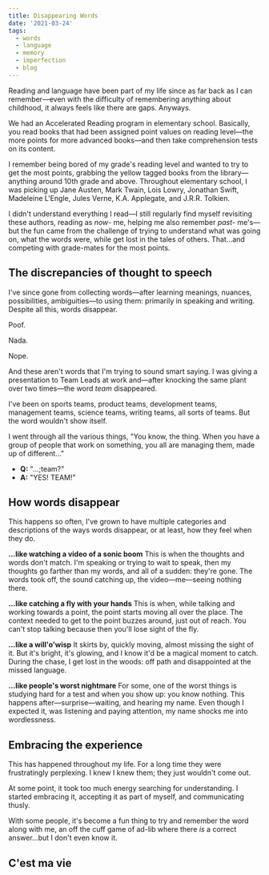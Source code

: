 ```yaml
---
title: Disappearing Words
date: '2021-03-24'
tags:
  - words
  - language
  - memory
  - imperfection
  - blog
---
```

Reading and language have been part of my life since as far back as I can remember—even with the difficulty of remembering anything about childhood, it always feels like there are gaps. Anyways.

We had an Accelerated Reading program in elementary school. Basically, you read books that had been assigned point values on reading level—the more points for more advanced books—and then take comprehension tests on its content.

I remember being bored of my grade's reading level and wanted to try to get the most points, grabbing the yellow tagged books from the library—anything around 10th grade and above. Throughout elementary school, I  was picking up Jane Austen, Mark Twain, Lois Lowry, Jonathan Swift, Madeleine L'Engle, Jules Verne, K.A. Applegate, and J.R.R. Tolkien.

I didn't understand everything I read—I still regularly find myself revisiting these authors, reading as _now-_ me, helping me also remember _past-_ me's—but the fun came from the challenge of trying to understand what was going on, what the words were, while get lost in the tales of others. That...and competing with grade-mates for the most points.

## The discrepancies of thought to  speech

I've since gone from collecting words—after learning meanings, nuances, possibilities, ambiguities—to using them: primarily in speaking and writing.
Despite all this, words disappear.

Poof.

Nada.

Nope.

And these aren't words that I'm trying to sound smart saying. I was giving a presentation to Team Leads at work and—after knocking the same plant over two times—the word _team_ disappeared.

I've been on sports teams, product teams, development teams, management teams, science teams, writing teams, all sorts  of teams. But the word wouldn't show itself.

I went through all the various things, "You know, the thing. When you have a group of people that work on something, you all are managing them, made up of different..."

- **Q:** "...;team?"
- **A:** "YES! TEAM!"

## How words disappear

This happens so often, I've grown to have multiple categories and descriptions of the ways words disappear, or at least, how they feel when they do.

**...like watching a video of a sonic boom**
This is when the thoughts and words don't match. I'm speaking or trying to wait to speak, then my thoughts go farther than my words, and all of a sudden: they're gone. The words took off, the sound catching up, the video—me—seeing nothing there.

**...like catching a fly with your hands**
This is when, while talking and working towards a point, the point starts moving all over the place. The context needed to get to the point buzzes around, just out of reach. You can't stop talking because then you'll lose sight of the fly.

**...like a will'o'wisp**
It skirts by, quickly moving, almost missing the sight of it. But it's bright, it's glowing, and I know it'd be a magical moment to catch. During the chase, I get lost in the woods: off path and disappointed at the missed language.

**...like people's worst nightmare**
For some, one of the worst things is studying hard for a test and when you show up: you know nothing. This happens after—surprise—waiting, and hearing my name. Even though I expected it, was listening and paying attention, my name shocks me into wordlessness.

## Embracing the experience

This has happened throughout my life. For a long time they were frustratingly perplexing. I knew I knew them; they just wouldn't come out.

At some point, it took too much energy searching for understanding. I started embracing it, accepting it as part of myself, and communicating thusly.

With some people, it's become a fun thing to try and remember the word along with me, an off the cuff game of ad-lib where there _is_ a correct answer...but I don't even know it.

## C'est ma vie
